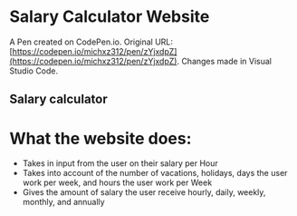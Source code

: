 # Salary Calculator Website

A Pen created on CodePen.io. Original URL: [https://codepen.io/michxz312/pen/zYjxdpZ](https://codepen.io/michxz312/pen/zYjxdpZ).
Changes made in Visual Studio Code.

## Salary calculator

# What the website does:
- Takes in input from the user on their salary per Hour
- Takes into account of the number of vacations, holidays, days the user work per week, and hours the user work per Week
- Gives the amount of salary the user receive hourly, daily, weekly, monthly, and annually
